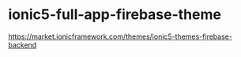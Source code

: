 # ionic5-full-app-firebase-theme
https://market.ionicframework.com/themes/ionic5-themes-firebase-backend
